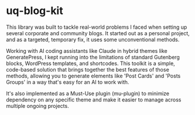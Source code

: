 # uq-blog-kit
This library was built to tackle real-world problems I faced when setting up several corporate and community blogs. It started out as a personal project, and as a targeted, temporary fix, it uses some unconventional methods.

Working with AI coding assistants like Claude in hybrid themes like GeneratePress, I kept running into the limitations of standard Gutenberg blocks, WordPress templates, and shortcodes. This toolkit is a simple, code-based solution that brings together the best features of those methods, allowing you to generate elements like 'Post Cards' and 'Posts Groups' in a way that's easy for an AI to work with.

It's also implemented as a Must-Use plugin (mu-plugin) to minimize dependency on any specific theme and make it easier to manage across multiple ongoing projects.

